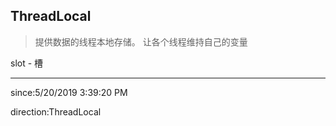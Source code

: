 
## ThreadLocal<T> ##

> 提供数据的线程本地存储。
> 让各个线程维持自己的变量


slot - 槽



----------
since:5/20/2019 3:39:20 PM 

direction:ThreadLocal